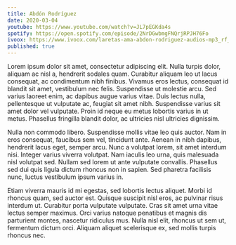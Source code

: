 ```yaml
---
title: Abdón Rodríguez
date: 2020-03-04
youtube: https://www.youtube.com/watch?v=JL7pEGKda4s 
spotify: https://open.spotify.com/episode/2NrDGwbmgFNQrjRPJH76Fo
ivoox: https://www.ivoox.com/laretas-ama-abdon-rodriguez-audios-mp3_rf_66624653_1.html
published: true
---
```


Lorem ipsum dolor sit amet, consectetur adipiscing elit. Nulla turpis dolor, aliquam ac nisl a, hendrerit sodales quam. Curabitur aliquam leo ut lacus consequat, ac condimentum nibh finibus. Vivamus eros lectus, consequat id blandit sit amet, vestibulum nec felis. Suspendisse ut molestie arcu. Sed varius laoreet enim, ac dapibus augue varius vitae. Duis lectus nulla, pellentesque ut vulputate ac, feugiat sit amet nibh. Suspendisse varius sit amet dolor vel vulputate. Proin id neque eu metus lobortis varius in ut metus. Phasellus fringilla blandit dolor, ac ultricies nisl ultricies dignissim.

Nulla non commodo libero. Suspendisse mollis vitae leo quis auctor. Nam in eros consequat, faucibus sem vel, tincidunt ante. Aenean in nibh dapibus, hendrerit lacus eget, semper arcu. Nunc a volutpat lorem, sit amet interdum nisi. Integer varius viverra volutpat. Nam iaculis leo urna, quis malesuada nisl volutpat sed. Nullam sed lorem ut ante vulputate convallis. Phasellus sed dui quis ligula dictum rhoncus non in sapien. Sed pharetra facilisis nunc, luctus vestibulum ipsum varius in.

Etiam viverra mauris id mi egestas, sed lobortis lectus aliquet. Morbi id rhoncus quam, sed auctor est. Quisque suscipit nisl eros, ac pulvinar risus interdum ut. Curabitur porta vulputate vulputate. Cras sit amet urna vitae lectus semper maximus. Orci varius natoque penatibus et magnis dis parturient montes, nascetur ridiculus mus. Nulla nisl elit, rhoncus ut sem ut, fermentum dictum orci. Aliquam aliquet scelerisque ex, sed mollis turpis rhoncus nec.

